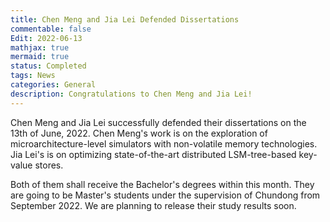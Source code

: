 ```yaml
---
title: Chen Meng and Jia Lei Defended Dissertations
commentable: false
Edit: 2022-06-13
mathjax: true
mermaid: true
status: Completed
tags: News
categories: General 
description: Congratulations to Chen Meng and Jia Lei!
---
```


<p>Chen Meng and Jia Lei successfully defended their dissertations on the 13th of June, 2022. Chen Meng's work is on the exploration of microarchitecture-level simulators with non-volatile memory technologies. Jia Lei's is on optimizing state-of-the-art distributed LSM-tree-based key-value stores.</p>

<p>Both of them shall receive the Bachelor's degrees within this month. They are going to be Master's students under the supervision of Chundong from September 2022. We are planning to release their study results soon.</p>
